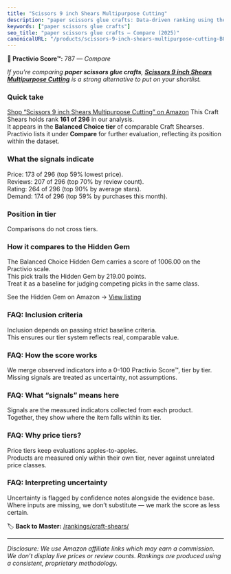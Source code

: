 ```yaml
---
title: "Scissors 9 inch Shears Multipurpose Cutting"
description: "paper scissors glue crafts: Data-driven ranking using the Practivio Score™. Positioned by quality, value, demand, findability, momentum."
keywords: ["paper scissors glue crafts"]
seo_title: "paper scissors glue crafts — Compare (2025)"
canonicalURL: "/products/scissors-9-inch-shears-multipurpose-cutting-B0CZ12WGD9/"
---
```


**🛒 Practivio Score™:** 787 — _Compare_


*If you're comparing **paper scissors glue crafts**, **[Scissors 9 inch Shears Multipurpose Cutting](https://www.amazon.com/dp/B0CZ12WGD9?tag=practivio-20)** is a strong alternative to put on your shortlist.*
### Quick take
[Shop “Scissors 9 inch Shears Multipurpose Cutting” on Amazon](https://www.amazon.com/dp/B0CZ12WGD9?tag=practivio-20)
This Craft Shears holds rank **161 of 296** in our analysis.  
It appears in the **Balanced Choice tier** of comparable Craft Shearses.  
Practivio lists it under **Compare** for further evaluation, reflecting its position within the dataset.

### What the signals indicate
Price: 173 of 296 (top 59% lowest price).  
Reviews: 207 of 296 (top 70% by review count).  
Rating: 264 of 296 (top 90% by average stars).  
Demand: 174 of 296 (top 59% by purchases this month).

### Position in tier
Comparisons do not cross tiers.

### How it compares to the Hidden Gem
The Balanced Choice Hidden Gem carries a score of 1006.00 on the Practivio scale.  
This pick trails the Hidden Gem by 219.00 points.  
Treat it as a baseline for judging competing picks in the same class.  

See the Hidden Gem on Amazon → [View listing](https://www.amazon.com/dp/B08FLKHG8J?tag=practivio-20)

### FAQ: Inclusion criteria
Inclusion depends on passing strict baseline criteria.  
This ensures our tier system reflects real, comparable value.

### FAQ: How the score works
We merge observed indicators into a 0–100 Practivio Score™, tier by tier.  
Missing signals are treated as uncertainty, not assumptions.

### FAQ: What “signals” means here
Signals are the measured indicators collected from each product.  
Together, they show where the item falls within its tier.

### FAQ: Why price tiers?
Price tiers keep evaluations apples-to-apples.  
Products are measured only within their own tier, never against unrelated price classes.

### FAQ: Interpreting uncertainty
Uncertainty is flagged by confidence notes alongside the evidence base.  
Where inputs are missing, we don’t substitute — we mark the score as less certain.

<!-- Missing template for Compare/CompareWithinPriceClass -->


🏷️ **Back to Master:** [/rankings/craft-shears/](/rankings/craft-shears/)

---
_Disclosure: We use Amazon affiliate links which may earn a commission. We don’t display live prices or review counts. Rankings are produced using a consistent, proprietary methodology._
